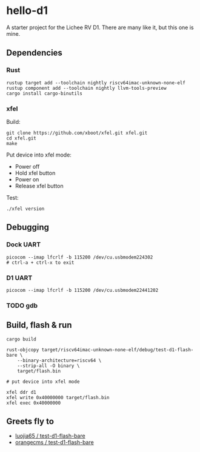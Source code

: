 # hello-d1

A starter project for the Lichee RV D1. There are many like it, but this one is mine.

## Dependencies

### Rust

    rustup target add --toolchain nightly riscv64imac-unknown-none-elf
    rustup component add --toolchain nightly llvm-tools-preview
    cargo install cargo-binutils

### xfel

Build:

    git clone https://github.com/xboot/xfel.git xfel.git
    cd xfel.git
    make

Put device into xfel mode:

* Power off
* Hold xfel button
* Power on
* Release xfel button

Test:

    ./xfel version



## Debugging

### Dock UART

    picocom --imap lfcrlf -b 115200 /dev/cu.usbmodem224302
    # ctrl-a + ctrl-x to exit

### D1 UART

    picocom --imap lfcrlf -b 115200 /dev/cu.usbmodem22441202

### TODO gdb



## Build, flash & run

    cargo build

    rust-objcopy target/riscv64imac-unknown-none-elf/debug/test-d1-flash-bare \
        --binary-architecture=riscv64 \
        --strip-all -O binary \
        target/flash.bin

    # put device into xfel mode

    xfel ddr d1
    xfel write 0x40000000 target/flash.bin
    xfel exec 0x40000000


## Greets fly to

* [luojia65 / test-d1-flash-bare](https://github.com/luojia65/test-d1-flash-bare)
* [orangecms / test-d1-flash-bare](https://github.com/orangecms/test-d1-flash-bare/tree/dram-rerere)
